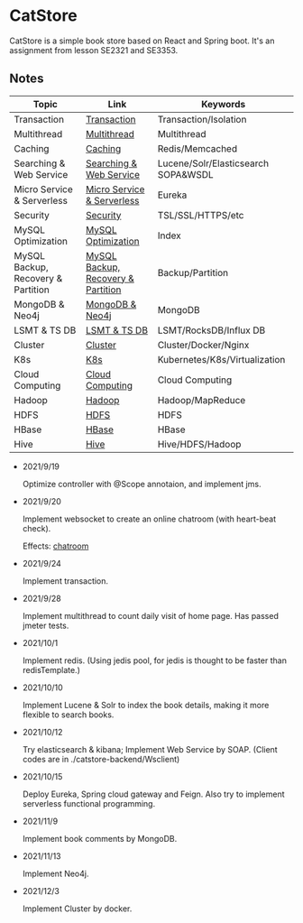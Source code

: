 # CatStore

CatStore is a simple book store based on React and Spring boot. It's an assignment from lesson SE2321 and SE3353.

## Notes

| Topic                              | Link                                                                                            | Keywords                               |
|------------------------------------|-------------------------------------------------------------------------------------------------|----------------------------------------|
| Transaction                        | [Transaction](./notes/Transaction.md)                                                           | Transaction/Isolation                  |
| Multithread                        | [Multithread](./notes/Multithread.md)                                                           | Multithread                            |
| Caching                            | [Caching](./notes/Caching.md)                                                                   | Redis/Memcached                        |
| Searching & Web Service            | [Searching & Web Service](./notes/Searching.md)                                                 | Lucene/Solr/Elasticsearch    SOPA&WSDL |
| Micro Service & Serverless         | [Micro Service & Serverless](./notes/Micro%20Service%20%26%20Serverless.md)                     | Eureka                                 |
| Security                           | [Security](./notes/Security.md)                                                                 | TSL/SSL/HTTPS/etc                      |
| MySQL Optimization                 | [MySQL Optimization](./notes/MySQL%20Optimization.md)                                           | Index                                  |
| MySQL Backup, Recovery & Partition | [MySQL Backup, Recovery & Partition](./notes/MySQL%20Backup%2C%20Recovery%20%26%20Partition.md) | Backup/Partition                       |
| MongoDB & Neo4j                    | [MongoDB & Neo4j](./notes/MongoDB%20%26%20Neo4j.md)                                             | MongoDB                                |
| LSMT & TS DB                       | [LSMT & TS DB](./notes/LSMT%20%26%20TS%20DB.md)                                                 | LSMT/RocksDB/Influx DB                 |
| Cluster                            | [Cluster](./notes/Cluster.md)                                                                   | Cluster/Docker/Nginx                   |
| K8s                                | [K8s](./notes/K8s.md)                                                                           | Kubernetes/K8s/Virtualization          |
| Cloud Computing                    | [Cloud Computing](./notes/Cloud%20Computing.md)                                                 | Cloud Computing                        |
| Hadoop                             | [Hadoop](./notes/hadoop)                                                                        | Hadoop/MapReduce                       |
| HDFS                               | [HDFS](./notes/HDFS.md)                                                                         | HDFS                                   |
| HBase                              | [HBase](./notes/HBase.md)                                                                       | HBase                                  |
| Hive                               | [Hive](./notes/Hive.md)                                                                         | Hive/HDFS/Hadoop                       |

+ 2021/9/19

  Optimize controller with @Scope annotaion, and implement jms.

+ 2021/9/20

  Implement websocket to create an online chatroom (with heart-beat check).

  Effects: [chatroom](./notes/imgs/chatroom.png)

+ 2021/9/24

  Implement transaction.

+ 2021/9/28

  Implement multithread to count daily visit of home page. Has passed jmeter tests.

+ 2021/10/1

  Implement redis. (Using jedis pool, for jedis is thought to be faster than redisTemplate.)

+ 2021/10/10

  Implement Lucene & Solr to index the book details, making it more flexible to search books.

+ 2021/10/12

  Try elasticsearch & kibana; Implement Web Service by SOAP. (Client codes are in ./catstore-backend/Wsclient)

+ 2021/10/15

  Deploy Eureka, Spring cloud gateway and Feign. Also try to implement serverless functional programming.

+ 2021/11/9

  Implement book comments by MongoDB.

+ 2021/11/13

  Implement Neo4j.

+ 2021/12/3

  Implement Cluster by docker.

